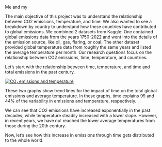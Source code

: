 Me and my 

The main objective of this project was to understand the relationship between CO2 emissions, temperature, and time. We also wanted to see a breakdown by country
to understand how these countries have contributed to global emissions. We combined 2 datasets from Kaggle: One contained global emissions data from the years 1750-2022
and went into the details of the emission source, like oil, gas, flaring, or coal. The other dataset provided global temperature data from roughly the same years and
listed the average temperature per month. Our research questions focus on the relationship between CO2 emissions, time, temperature, and countries.

Let’s start with the relationship between time, temperature, and time and total emissions in the past century.

<div class='tableauPlaceholder' id='viz1748297022538' style='position: relative'><noscript><a href='#'><img alt='CO₂ emissions and temperature ' src='https:&#47;&#47;public.tableau.com&#47;static&#47;images&#47;8W&#47;8WRPTGMZX&#47;1_rss.png' style='border: none' /></a></noscript><object class='tableauViz'  style='display:none;'><param name='host_url' value='https%3A%2F%2Fpublic.tableau.com%2F' /> <param name='embed_code_version' value='3' /> <param name='path' value='shared&#47;8WRPTGMZX' /> <param name='toolbar' value='yes' /><param name='static_image' value='https:&#47;&#47;public.tableau.com&#47;static&#47;images&#47;8W&#47;8WRPTGMZX&#47;1.png' /> <param name='animate_transition' value='yes' /><param name='display_static_image' value='yes' /><param name='display_spinner' value='yes' /><param name='display_overlay' value='yes' /><param name='display_count' value='yes' /><param name='language' value='en-US' /></object></div>                <script type='text/javascript'>                 
var divElement = document.getElementById('viz1748297022538');                
var vizElement = divElement.getElementsByTagName('object')[0];               
vizElement.style.width='100%';vizElement.style.height=(divElement.offsetWidth*0.75)+'px';             
var scriptElement = document.createElement('script');            
scriptElement.src = 'https://public.tableau.com/javascripts/api/viz_v1.js';        
vizElement.parentNode.insertBefore(scriptElement, vizElement);           
</script>


These two graphs show trend lines for the impact of time on the total global emissions and average temperature. In these graphs, time explains 99 and 44% of the variability in emissions and temperature, respectively. 

We can see that CO2 emissions have increased exponentially in the past decades, while temperature steadily increased with a lower slope. However, in recent years, we have not reached the lower average temperatures from those during the 20th century.

Now, let’s see how this increase in emissions through time gets distributed to the whole world.



